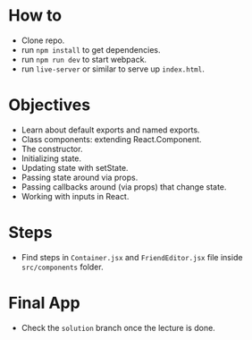 # How to
  * Clone repo.
  * run `npm install` to get dependencies.
  * run `npm run dev` to start webpack.
  * run `live-server` or similar to serve up `index.html`.

# Objectives
  * Learn about default exports and named exports.
  * Class components: extending React.Component.
  * The constructor.
  * Initializing state.
  * Updating state with setState.
  * Passing state around via props.
  * Passing callbacks around (via props) that change state.
  * Working with inputs in React.

# Steps
  * Find steps in `Container.jsx` and `FriendEditor.jsx` file inside `src/components` folder.

# Final App
  * Check the `solution` branch once the lecture is done.
